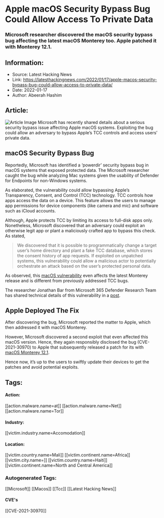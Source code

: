 # Apple macOS Security Bypass Bug Could Allow Access To Private Data
### Microsoft researcher discovered the macOS security bypass bug affecting the latest macOS Monterey too. Apple patched it with Monterey 12.1.

## Information:
+ Source: Latest Hacking News
+ Link: https://latesthackingnews.com/2022/01/17/apple-macos-security-bypass-bug-could-allow-access-to-private-data/
+ Date: 2022-01-17
+ Author: Abeerah Hashim


## Article:
![Article Image](https://latesthackingnews.com/wp-content/uploads/2018/08/hacking-a-Mac.jpeg)
 Microsoft has recently shared details about a serious security bypass issue affecting Apple macOS systems. Exploiting the bug could allow an adversary to bypass Apple’s TCC controls and access users’ private data.

 macOS Security Bypass Bug
-------------------------

 Reportedly, Microsoft has identified a ‘powerdir’ security bypass bug in macOS systems that exposed protected data. The Microsoft researcher caught the bug while analyzing Mac systems given the usability of Defender for Endpoints for non-Windows systems.

 As elaborated, the vulnerability could allow bypassing Apple’s Transparency, Consent, and Control (TCC) technology. TCC controls how apps access the data on a device. This feature allows the users to manage app permissions for device components (like camera and mic) and software such as iCloud accounts.

 Although, Apple protects TCC by limiting its access to full-disk apps only. Nonetheless, Microsoft discovered that an adversary could exploit an otherwise legit app or plant a maliciously crafted app to bypass this check. As stated,

 
> We discovered that it is possible to programmatically change a target user’s home directory and plant a fake TCC database, which stores the consent history of app requests. If exploited on unpatched systems, this vulnerability could allow a malicious actor to potentially orchestrate an attack based on the user’s protected personal data.
> 
> 

 As observed, this [macOS vulnerability](https://latesthackingnews.com/tag/macos-vulnerability/) even affects the latest Monterey release and is different from previously addressed TCC bugs.

 The researcher Jonathan Bar from Microsoft 365 Defender Research Team has shared technical details of this vulnerability in a [post](https://www.microsoft.com/security/blog/2022/01/10/new-macos-vulnerability-powerdir-could-lead-to-unauthorized-user-data-access/).

 Apple Deployed The Fix
----------------------

 After discovering the bug, Microsoft reported the matter to Apple, which then addressed it with macOS Monterey.

 However, Microsoft discovered a second exploit that even affected this macOS version. Hence, they again responsibly disclosed the bug (CVE-2021-30970) to Apple that subsequently released a patch for its with [macOS Monterey 12.1](https://support.apple.com/en-us/HT212978).

 Hence now, it’s up to the users to swiftly update their devices to get the patches and avoid potential exploits.

   


## Tags:

#### Action:
[[action.malware.name=at]] [[action.malware.name=Net]] [[action.malware.name=Tor]]

#### Industry:
[[victim.industry.name=Accomodation]]

#### Location:
[[victim.country.name=Mali]] [[victim.continent.name=Africa]] [[victim.city.name=]] [[victim.country.name=Haiti]] [[victim.continent.name=North and Central America]]

### Autogenerated Tags:
[[Microsoft]] [[Macos]] [[Tcc]] [[Latest Hacking News]]
#### CVE's
[[CVE-2021-30970]]

